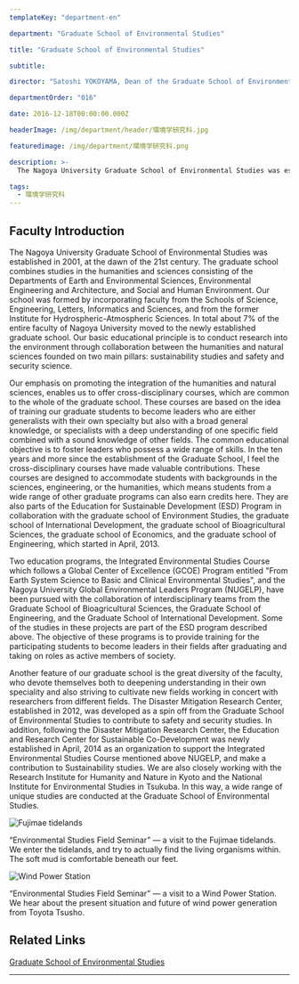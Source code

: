 ```yaml
---
templateKey: "department-en"

department: "Graduate School of Environmental Studies"

title: "Graduate School of Environmental Studies"

subtitle:

director: "Satoshi YOKOYAMA, Dean of the Graduate School of Environmental Studies"

departmentOrder: "016"

date: 2016-12-18T00:00:00.000Z

headerImage: /img/department/header/環境学研究科.jpg

featuredimage: /img/department/環境学研究科.png

description: >-
  The Nagoya University Graduate School of Environmental Studies was established in 2001, at the dawn of the 21st century. The graduate school combines studies in the humanities and sciences consisting of the Departments of Earth and Environmental Sciences, Environmental Engineering and Architecture, and Social and Human Environment. Our school was formed by incorporating faculty from the Schools of Science, Engineering, Letters, Informatics and Sciences, and from the former Institute for Hydrospheric-Atmospheric Sciences. In total about 7% of the entire faculty of Nagoya University moved to...

tags:
  - 環境学研究科
---
```


## Faculty Introduction

The Nagoya University Graduate School of Environmental Studies was established in 2001, at the dawn of the 21st century. The graduate school combines studies in the humanities and sciences consisting of the Departments of Earth and Environmental Sciences, Environmental Engineering and Architecture, and Social and Human Environment. Our school was formed by incorporating faculty from the Schools of Science, Engineering, Letters, Informatics and Sciences, and from the former Institute for Hydrospheric-Atmospheric Sciences. In total about 7% of the entire faculty of Nagoya University moved to the newly established graduate school. Our basic educational principle is to conduct research into the environment through collaboration between the humanities and natural sciences founded on two main pillars: sustainability studies and safety and security science.

Our emphasis on promoting the integration of the humanities and natural sciences, enables us to offer cross-disciplinary courses, which are common to the whole of the graduate school. These courses are based on the idea of training our graduate students to become leaders who are either generalists with their own specialty but also with a broad general knowledge, or specialists with a deep understanding of one specific field combined with a sound knowledge of other fields. The common educational objective is to foster leaders who possess a wide range of skills. In the ten years and more since the establishment of the Graduate School, I feel the cross-disciplinary courses have made valuable contributions. These courses are designed to accommodate students with backgrounds in the sciences, engineering, or the humanities, which means students from a wide range of other graduate programs can also earn credits here. They are also parts of the Education for Sustainable Development (ESD) Program in collaboration with the graduate school of Environment Studies, the graduate school of International Development, the graduate school of Bioagricultural Sciences, the graduate school of Economics, and the graduate school of Engineering, which started in April, 2013.

Two education programs, the Integrated Environmental Studies Course which follows a Global Center of Excellence (GCOE) Program entitled "From Earth System Science to Basic and Clinical Environmental Studies", and the Nagoya University Global Environmental Leaders Program (NUGELP), have been pursued with the collaboration of interdisciplinary teams from the Graduate School of Bioagricultural Sciences, the Graduate School of Engineering, and the Graduate School of International Development. Some of the studies in these projects are part of the ESD program described above. The objective of these programs is to provide training for the participating students to become leaders in their fields after graduating and taking on roles as active members of society.

Another feature of our graduate school is the great diversity of the faculty, who devote themselves both to deepening understanding in their own speciality and also striving to cultivate new fields working in concert with researchers from different fields. The Disaster Mitigation Research Center, established in 2012, was developed as a spin off from the Graduate School of Environmental Studies to contribute to safety and security studies. In addition, following the Disaster Mitigation Research Center, the Education and Research Center for Sustainable Co-Development was newly established in April, 2014 as an organization to support the Integrated Environmental Studies Course mentioned above NUGELP, and make a contribution to Sustainability studies. We are also closely working with the Research Institute for Humanity and Nature in Kyoto and the National Institute for Environmental Studies in Tsukuba. In this way, a wide range of unique studies are conducted at the Graduate School of Environmental Studies.

![Fujimae tidelands](/img/env_fujimae.jpg)

“Environmental Studies Field Seminar” — a visit to the Fujimae tidelands. We enter the tidelands, and try to actually find the living organisms within. The soft mud is comfortable beneath our feet.

![Wind Power Station](/img/env_tahara.jpg)

“Environmental Studies Field Seminar” — a visit to a Wind Power Station. We hear about the present situation and future of wind power generation from Toyota Tsusho.

## Related Links

[Graduate School of Environmental Studies](http://www.env.nagoya-u.ac.jp/english/)

---
